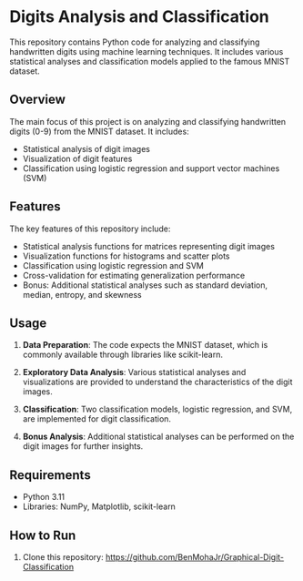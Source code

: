 # Digits Analysis and Classification

This repository contains Python code for analyzing and classifying handwritten digits using machine learning techniques. It includes various statistical analyses and classification models applied to the famous MNIST dataset.

## Overview

The main focus of this project is on analyzing and classifying handwritten digits (0-9) from the MNIST dataset. It includes:

- Statistical analysis of digit images
- Visualization of digit features
- Classification using logistic regression and support vector machines (SVM)

## Features

The key features of this repository include:

- Statistical analysis functions for matrices representing digit images
- Visualization functions for histograms and scatter plots
- Classification using logistic regression and SVM
- Cross-validation for estimating generalization performance
- Bonus: Additional statistical analyses such as standard deviation, median, entropy, and skewness

## Usage

1. **Data Preparation**: The code expects the MNIST dataset, which is commonly available through libraries like scikit-learn.

2. **Exploratory Data Analysis**: Various statistical analyses and visualizations are provided to understand the characteristics of the digit images.

3. **Classification**: Two classification models, logistic regression, and SVM, are implemented for digit classification.

4. **Bonus Analysis**: Additional statistical analyses can be performed on the digit images for further insights.

## Requirements

- Python 3.11
- Libraries: NumPy, Matplotlib, scikit-learn

## How to Run

1. Clone this repository: https://github.com/BenMohaJr/Graphical-Digit-Classification


